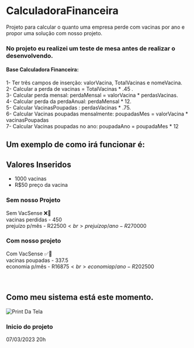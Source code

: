 # CalculadoraFinanceira
Projeto para calcular o quanto uma empresa perde com vacinas por ano e propor uma solução com nosso projeto.

### No projeto eu realizei um teste de mesa antes de realizar o desenvolvendo.

#### Base Calculadora Financeira:

1- Ter três campos de inserção: valorVacina, TotalVacinas e nomeVacina.<br>
2- Calcular a perda de vacinas = TotalVacinas * .45 .<br>
3- Calcular perda mensal: perdaMensal = valorVacina * perdasVacinas.<br> 
4- Calcular perda da perdaAnual:  perdaMensal * 12.<br>
5- Calcular VacinasPoupadas : perdasVacinas * .75.<br>
6- Calcular Vacinas poupadas mensalmente: poupadasMes = valorVacina * vacinasPoupadas<br>
7- Calcular Vacinas poupadas no ano: poupadaAno = poupadaMes * 12
## Um exemplo de como irá funcionar é: 

## Valores Inseridos
* 1000 vacinas
* R$50 preço da vacina

### Sem nosso Projeto
Sem VacSense ❌💉<br>
vacinas perdidas - 450<br>
prejuízo p/mês - R$22500<br>
prejuízo p/ano - R$270000<br>

### Com nosso projeto
Com VacSense ✅💉<br>
vacinas poupadas - 337.5<br>
economia p/mês - R$16875<br>
economia p/ano - R$202500<br>
<br><br>

## Como meu sistema está este momento.
![Print Da Tela](https://user-images.githubusercontent.com/86174349/224874952-98fc04fb-45a8-4cc7-924b-a6857872626e.png)


### Inicio do projeto
07/03/2023 20h
